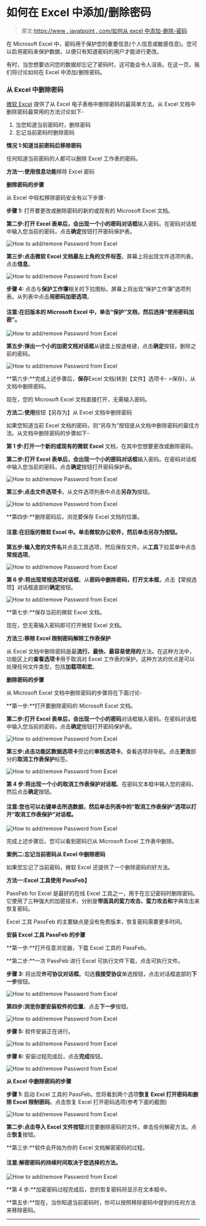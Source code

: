# 如何在 Excel 中添加/删除密码

> 原文:[https://www . javatpoint . com/如何从 excel 中添加-删除-密码](https://www.javatpoint.com/how-to-add-remove-password-from-excel)

在 Microsoft Excel 中，密码用于保护您的重要信息(个人信息或敏感信息)。您可以启用密码来保护数据，以便只有知道密码的用户才能进行更改。

有时，当您想要访问您的数据却忘记了密码时，这可能会令人沮丧。在这一页，我们将讨论如何在 Excel 中添加/删除密码。

### 从 Excel 中删除密码

[微软 Excel](https://www.javatpoint.com/excel-tutorial) 提供了从 Excel 电子表格中删除密码的最简单方法。从 Excel 文档中删除密码最常用的方法讨论如下-

1.  当您知道当前密码时，删除密码
2.  忘记当前密码时删除密码

**情况 1:知道当前密码后移除密码**

任何知道当前密码的人都可以删除 Excel 工作表的密码。

**方法一:使用信息功能**移除 Excel 密码

**删除密码的步骤**

从 Excel 中轻松移除密码安全有以下步骤-

**步骤 1:** 打开要更改或删除密码的新的或现有的 Microsoft Excel 文档。

**第二步:**打开 Excel 表单后，会出现一个小的**密码对话框**输入密码。在密码对话框中输入您当前的密码，点击**确定**按钮打开密码保护表。

![How to add/remove Password from Excel](img/f5e4cf08a299bd2091112973344d3f2d.png)

**第三步:**点击微软 Excel 文档最左上角的**文件标签**。屏幕上将出现文件选项列表。点击**信息**。

![How to add/remove Password from Excel](img/9e42a9e985f783e2b71581c3eeffa7e6.png)

**步骤 4:** 点击与**保护工作簿**相关的下拉图标。屏幕上将出现“保护工作簿”选项列表。从列表中点击**用密码加密选项**。

#### 注意:在旧版本的 Microsoft Excel 中，单击“保护”文档，然后选择“使用密码加密”。

![How to add/remove Password from Excel](img/b6b880c375118f9621b6b0abe1778e66.png)

**第五步:**弹出一个小的**加密文档对话框**从键盘上按退格键，点击**确定**按钮，删除之前的密码。

![How to add/remove Password from Excel](img/cd0c71eadb30b6a41880e403c5f336d1.png)

**第六步:**完成上述步骤后，**保存**Excel 文档(转到【文件】选项卡- >保存)，从文档中删除密码。

现在，您的 Microsoft Excel 文档直接打开，无需输入密码。

**方法二:使用**按钮【另存为】从 Excel 文档中删除密码

如果您知道当前 Excel 文档的密码，则“另存为”按钮是从文档中删除密码的最佳方法。从文档中删除密码的步骤如下-

**第 1 步:**打开一个**新的或现有的微软 Excel** 文档，在其中您想要更改或删除密码。

**第二步:**打开 Excel 表单后，会出现一个小的**密码对话框**输入密码。在密码对话框中输入您当前的密码，点击**确定**按钮打开密码保护表。

![How to add/remove Password from Excel](img/60d4b0d9d3691901856afebc19756c1d.png)

**第三步:**点击**文件选项卡**。从文件选项列表中点击**另存为**按钮。

![How to add/remove Password from Excel](img/a9e71adb88d3c53961e43ae781cfaae0.png)

**第四步:**删除密码后，浏览要保存 Excel 文档的位置。

#### 注意:在旧版的微软 Excel 中。单击微软办公软件，然后单击另存为按钮。

**第五步:**输入您的**文件名**并点击工具选项，然后保存文件。从**工具**下拉菜单中点击**常规选项**。

![How to add/remove Password from Excel](img/fd79bed0235a1af51872c8f718b9c6a2.png)

**第 6 步:**将出现**常规选项对话框**。从**密码中删除密码，打开文本框**，点击【常规选项】对话框底部的**确定**按钮。

![How to add/remove Password from Excel](img/e0959acd1eaa48d81ead96d8c689652d.png)

**第七步:**保存当前的微软 Excel 文档。

现在，您无需输入密码即可打开微软 Excel 文档。

**方法三:移除 Excel 限制密码解除工作表保护**

从 Excel 文档中删除密码是最**流行、最快、最容易使用的**方法。在这种方法中，功能区上的**查看选项卡**用于取消对 Excel 工作表的保护。这种方法的优点是可以处理任何文件类型，包括**加载项和宏**。

**删除密码的步骤**

从 Microsoft Excel 文档中删除密码的步骤将在下面讨论-

**第一步:**打开要删除密码的 Microsoft Excel 文档。

**第二步:**打开 Excel 表单后，会出现一个小的**密码**对话框输入密码。在密码对话框中输入您当前的密码，点击**确定**按钮打开密码保护表。

![How to add/remove Password from Excel](img/504958b029572126525162d8a04eb1a6.png)

**第三步:**点击功能区**数据选项卡**旁边的**审核选项卡**。查看选项将导航。点击**更改**部分的**取消工作表保护**标签。

![How to add/remove Password from Excel](img/26db3b72d75f5d0e93c297e8c3406a87.png)

**第 4 步:**将出现一个小的**取消工作表保护对话框**。在密码文本框中输入您的密码，然后点击**确定**按钮。

#### 注意:您也可以右键单击所选数据，然后单击列表中的“取消工作表保护”选项以打开“取消工作表保护”对话框。

![How to add/remove Password from Excel](img/a8c5f0125c656d91db4f9466e0744a98.png)

完成上述步骤后，您可以看到密码已从 Microsoft Excel 工作表中删除。

**案例二:忘记当前密码从 Excel 中删除密码**

如果您忘记了当前密码，微软 Excel 还提供了一个删除密码的好方法。

**方法一:Excel 工具使用 PassFeb】**

PassFeb for Excel 是最好的在线 Excel 工具之一，用于在忘记密码时删除密码。它使用了三种强大的加密技术，分别是**带面具的蛮力攻击、蛮力攻击和**字典攻击来恢复密码。

Excel 工具 PassFeb 的主要缺点是没有免费版本，恢复密码需要更多时间。

**安装 Excel 工具 PassFeb 的步骤**

**第一步:**打开任意浏览器，下载 Excel 工具的 PassFeb。

**第二步:**一次 PassFeb 进行 Excel 可执行文件下载，点击可执行文件。

**步骤 3:** 将出现**许可协议对话框**。勾选**我接受协议**单选按钮，点击对话框底部的**下一步**按钮。

![How to add/remove Password from Excel](img/d277ef17b72d311ef82b843275b4e408.png)

**第四步:浏览你要安装软件的位置**，点击**下一步**按钮。

![How to add/remove Password from Excel](img/2d1ed8b0807e0bea2e6c006753244afb.png)

**步骤 5:** 软件安装正在进行。

![How to add/remove Password from Excel](img/61592cb9dd9e881e4b9686f72fa9d82e.png)

**步骤 6:** 安装过程完成后，点击**完成**按钮。

![How to add/remove Password from Excel](img/190bedaeb4fbe106d011177303c677d4.png)

**从 Excel 中删除密码的步骤**

**步骤 1:** 启动 Excel 工具的 PassFeb。您将看到两个选项**恢复 Excel 打开密码和删除 Excel 限制密码**。点击恢复 Excel 打开密码选项(参考下面的截图)

![How to add/remove Password from Excel](img/09b7ab3e72d75ac10f01e42c5ae25957.png)

**第二步:**点击**导入 Excel 文件按钮**浏览要删除密码的文件。单击任何解密方法。点击**恢复**按钮。

**第三步:**软件会开始为你的 Excel 文档解密密码的过程。

#### 注意:解密密码的持续时间取决于您选择的方法。

![How to add/remove Password from Excel](img/ff31f5b593539512b7e0bb496fcaa414.png)

**第 4 步:**加密密码过程完成后，您的恢复密码将显示在文本框中。

**第五步:**现在，当你知道当前密码时，你可以按照移除密码中提到的任何方法来移除密码。

* * *